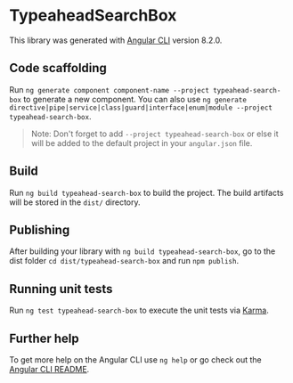 # TypeaheadSearchBox

This library was generated with [Angular CLI](https://github.com/angular/angular-cli) version 8.2.0.

## Code scaffolding

Run `ng generate component component-name --project typeahead-search-box` to generate a new component. You can also use `ng generate directive|pipe|service|class|guard|interface|enum|module --project typeahead-search-box`.
> Note: Don't forget to add `--project typeahead-search-box` or else it will be added to the default project in your `angular.json` file. 

## Build

Run `ng build typeahead-search-box` to build the project. The build artifacts will be stored in the `dist/` directory.

## Publishing

After building your library with `ng build typeahead-search-box`, go to the dist folder `cd dist/typeahead-search-box` and run `npm publish`.

## Running unit tests

Run `ng test typeahead-search-box` to execute the unit tests via [Karma](https://karma-runner.github.io).

## Further help

To get more help on the Angular CLI use `ng help` or go check out the [Angular CLI README](https://github.com/angular/angular-cli/blob/master/README.md).
